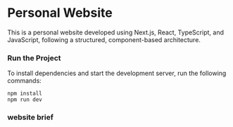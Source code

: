 # Personal Website
This is a personal website developed using Next.js, React, TypeScript, and JavaScript, following a structured, component-based architecture.

### Run the Project
To install dependencies and start the development server, run the following commands:

```
npm install
npm run dev
```
### website brief

